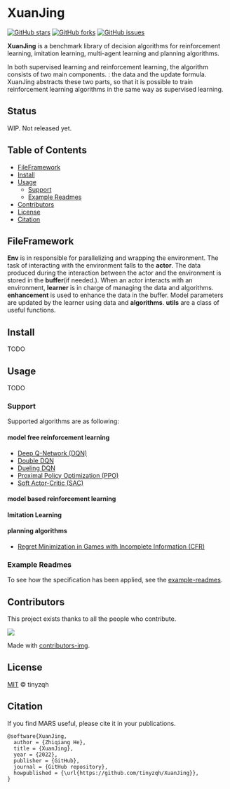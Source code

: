 
# XuanJing

 [![GitHub stars](https://img.shields.io/github/stars/tinyzqh/XuanJing)](https://github.com/tinyzqh/XuanJing/stargazers) 
 [![GitHub forks](https://img.shields.io/github/forks/tinyzqh/XuanJing)](https://github.com/tinyzqh/XuanJingnetwork) 
 [![GitHub issues](https://img.shields.io/github/issues/tinyzqh/XuanJing)](https://github.com/tinyzqh/XuanJing/issues) 

**XuanJing** is a benchmark library of decision algorithms for reinforcement learning, imitation learning,
multi-agent learning and planning algorithms.

In both supervised learning and reinforcement learning, the algorithm consists of two main components.
: the data and the update formula.
XuanJing abstracts these two parts, so that it is possible to train reinforcement 
learning algorithms in the same way as supervised learning.

## Status

WIP. Not released yet.

## Table of Contents

- [FileFramework](#fileframework)
- [Install](#install)
- [Usage](#usage)
  - [Support](#support)  
  - [Example Readmes](#example-readmes)
- [Contributors](#contributors)
- [License](#license)
- [Citation](#citation)


## FileFramework


**Env** is in responsible for parallelizing and wrapping the environment.
The task of interacting with the environment falls to the **actor**. 
The data produced during the interaction between the actor and the environment 
is stored in the **buffer**(if needed.).
When an actor interacts with an environment, **learner** is in charge of managing the 
data and algorithms. **enhancement** is used to enhance the data in the buffer.
Model parameters are updated by the learner using data and **algorithms**.
**utils** are a class of useful functions.



## Install

TODO

## Usage

TODO

### Support

Supported algorithms are as following:

#### model free reinforcement learning

- [Deep Q-Network (DQN)](https://storage.googleapis.com/deepmind-media/dqn/DQNNaturePaper.pdf)
- [Double DQN](https://arxiv.org/pdf/1509.06461.pdf)
- [Dueling DQN](https://arxiv.org/pdf/1511.06581.pdf)
- [Proximal Policy Optimization (PPO)](https://arxiv.org/pdf/1707.06347.pdf)
- [Soft Actor-Critic (SAC)](https://arxiv.org/pdf/1812.05905.pdf)

#### model based reinforcement learning


#### Imitation Learning


#### planning algorithms

- [Regret Minimization in Games with Incomplete
Information (CFR)](https://proceedings.neurips.cc/paper/2007/file/08d98638c6fcd194a4b1e6992063e944-Paper.pdf)


### Example Readmes

To see how the specification has been applied, see the [example-readmes](example-readmes/).



## Contributors

This project exists thanks to all the people who contribute. 

<a href="https://github.com/tinyzqh/XuanJing/graphs/contributors">
  <img src="https://contrib.rocks/image?repo=tinyzqh/XuanJing" />
</a>

Made with [contributors-img](https://contrib.rocks/preview?repo=tinyzqh%2FXuanJing).

## License

[MIT](LICENSE) © tinyzqh

## Citation

If you find MARS useful, please cite it in your publications.

```
@software{XuanJing,
  author = {Zhiqiang He},
  title = {XuanJing},
  year = {2022},
  publisher = {GitHub},
  journal = {GitHub repository},
  howpublished = {\url{https://github.com/tinyzqh/XuanJing}},
}
```